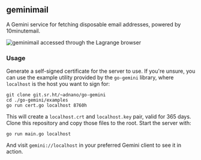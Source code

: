 ## geminimail

A Gemini service for fetching disposable email addresses, powered by 10minutemail.

![geminimail accessed through the Lagrange browser](http://url/to/img.png)

### Usage

Generate a self-signed certificate for the server to use. If you're unsure, you can use the example utility provided by the `go-gemini` library, where `localhost` is the host you want to sign for:
```
git clone git.sr.ht/~adnano/go-gemini
cd ./go-gemini/examples
go run cert.go localhost 8760h
```

This will create a `localhost.crt` and `localhost.key` pair, valid for 365 days. Clone this repository and copy those files to the root. Start the server with:
```
go run main.go localhost
```

And visit `gemini://localhost` in your preferred Gemini client to see it in action.